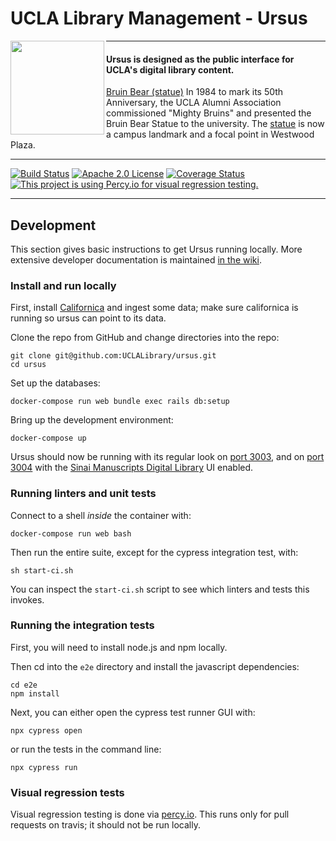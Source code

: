 # UCLA Library Management - Ursus

<img align="left" width="150" src="http://digital2.library.ucla.edu/imageResize.do?contentFileId=78999&scaleFactor=0.4">

---

#### Ursus is designed as the public interface for UCLA's digital library content.

[Bruin Bear (statue)](http://digital2.library.ucla.edu/viewItem.do?ark=21198/zz0009b6bm)
In 1984 to mark its 50th Anniversary, the UCLA Alumni Association commissioned "Mighty Bruins" and presented the Bruin Bear Statue to the university. The [statue](http://www.publicartinla.com/UCLAArt/bruin_bear.html) is now a campus landmark and a focal point in Westwood Plaza.

---

[![Build Status](https://travis-ci.org/UCLALibrary/ursus.svg?branch=master)](https://travis-ci.org/UCLALibrary/ursus)
[![Apache 2.0 License](http://img.shields.io/badge/APACHE2-license-blue.svg)](./LICENSE)
[![Coverage Status](https://coveralls.io/repos/github/UCLALibrary/ursus/badge.svg?branch=ci%2Fadd-coveralls)](https://coveralls.io/github/UCLALibrary/ursus?branch=ci%2Fadd-coveralls)
[![This project is using Percy.io for visual regression testing.](https://percy.io/static/images/percy-badge.svg)](https://percy.io/UCLA-Library-Software-Development/ursus)

---

## Development

This section gives basic instructions to get Ursus running locally. More extensive developer documentation is maintained [in the wiki](https://github.com/UCLALibrary/amalgamated-samvera/wiki).

### Install and run locally

First, install [Californica](https://github.com/UCLALibrary/californica) and ingest some data; make sure californica is running so ursus can point to its data.

Clone the repo from GitHub and change directories into the repo:
```
git clone git@github.com:UCLALibrary/ursus.git
cd ursus
```

Set up the databases:
```
docker-compose run web bundle exec rails db:setup
```

Bring up the development environment:
```
docker-compose up
```

Ursus should now be running with its regular look on [port 3003](http://localhost:3003), and on [port 3004](http://localhost:3004) with the [Sinai Manuscripts Digital Library](https://sinaimanuscripts.library.ucla.edu/) UI enabled.

### Running linters and unit tests

Connect to a shell *inside* the container with:
```
docker-compose run web bash
```

Then run the entire suite, except for the cypress integration test, with:
```
sh start-ci.sh
```

You can inspect the `start-ci.sh` script to see which linters and tests this invokes.

### Running the integration tests

First, you will need to install node.js and npm locally.

Then cd into the `e2e` directory and install the javascript dependencies:
```
cd e2e
npm install
```

Next, you can either open the cypress test runner GUI with:
```
npx cypress open
```

or run the tests in the command line:
```
npx cypress run
```

### Visual regression tests

Visual regression testing is done via [percy.io](https://percy.io/UCLA-Library-Software-Development/ursus). This runs only for pull requests on travis; it should not be run locally.
